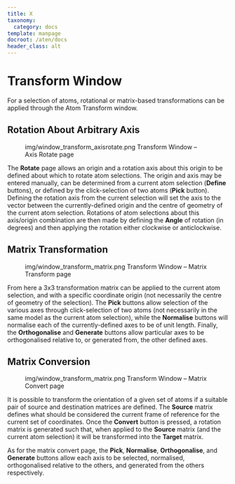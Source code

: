 ```yaml
---
title: X
taxonomy:
  category: docs
template: manpage
docroot: /aten/docs
header_class: alt
---
```



# Transform Window

For a selection of atoms, rotational or matrix-based transformations can be applied through the Atom Transform window.

## Rotation About Arbitrary Axis

<figure>
  <image>img/window_transform_axisrotate.png</image>
  <caption>Transform Window – Axis Rotate page</caption>
</figure>

The **Rotate** page allows an origin and a rotation axis about this origin to be defined about which to rotate atom selections. The origin and axis may be entered manually, can be determined from a current atom selection (**Define** buttons), or defined by the click-selection of two atoms (**Pick** button). Defining the rotation axis from the current selection will set the axis to the vector between the currently-defined origin and the centre of geometry of the current atom selection. Rotations of atom selections about this axis/origin combination are then made by defining the **Angle** of rotation (in degrees) and then applying the rotation either clockwise or anticlockwise.

## Matrix Transformation

<figure>
  <image>img/window_transform_matrix.png</image>
  <caption>Transform Window – Matrix Transform page</caption>
</figure>

From here a 3x3 transformation matrix can be applied to the current atom selection, and with a specific coordinate origin (not necessarily the centre of geometry of the selection). The **Pick** buttons allow selection of the various axes through click-selection of two atoms (not necessarily in the same model as the current atom selection), while the **Normalise** buttons will normalise each of the currently-defined axes to be of unit length. Finally, the **Orthogonalise** and **Generate** buttons allow particular axes to be orthogonalised relative to, or generated from, the other defined axes.

## Matrix Conversion

<figure>
  <image>img/window_transform_matrix.png</image>
  <caption>Transform Window – Matrix Convert page</caption>
</figure>

It is possible to transform the orientation of a given set of atoms if a suitable pair of source and destination matrices are defined. The **Source** matrix defines what should be considered the current frame of reference for the current set of coordinates. Once the **Convert** button is pressed, a rotation matrix is generated such that, when applied to the **Source** matrix (and the current atom selection) it will be transformed into the **Target** matrix.

As for the matrix convert page, the **Pick**, **Normalise**, **Orthogonalise**, and **Generate** buttons allow each axis to be selected, normalised, orthogonalised relative to the others, and generated from the others respectively.


